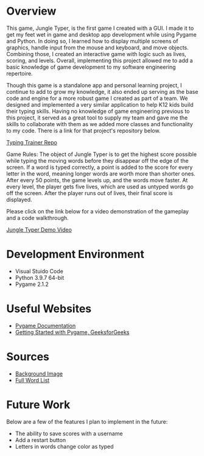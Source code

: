 # Overview

This game, Jungle Typer, is the first game I created with a GUI.  I made it to get my feet wet in game and desktop app development while using Pygame and Python.  In doing so, I learned how to display multiple screens of graphics, handle input from the mouse and keyboard, and move objects.  Combining those, I created an interactive game with logic such as lives, scoring, and levels.  Overall, implementing this project allowed me to add a basic knowledge of game development to my software engineering repertoire. 

Though this game is a standalone app and personal learning project, I continue to add to grow my knowledge, it also ended up serving as the base code and engine for a more robust game I created as part of a team.  We designed and implemented a very similar application to help K12 kids build their typing skills.  Having no knowledge of game engineering previous to this project, it served as a great tool to supply my team and gave me the skills to collaborate with them as we added more classes and functionality to my code. There is a link for that project's repository below.

[Typing Trainer Repo](https://github.com/Tyler242/Typing-Trainer)

Game Rules:
The object of Jungle Typer is to get the highest score possible while typing the moving words before they disappear off the edge of the screen.  If a word is typed correctly, a point is added to the score for every letter in the word, meaning longer words are worth more than shorter ones.  After every 50 points, the game levels up, and the words move faster.  At every level, the player gets five lives, which are used as untyped words go off the screen.  After the player runs out of lives, their final score is displayed.

Please click on the link below for a video demonstration of the gameplay and a code walkthrough. 

[Jungle Typer Demo Video](https://youtu.be/2uxdgXqnSUM)


# Development Environment

* Visual Stuido Code 
* Python 3.9.7 64-bit
* Pygame 2.1.2

# Useful Websites

* [Pygame Documentation](https://www.pygame.org/docs/)
* [Getting Started with Pygame, GeeksforGeeks](https://www.geeksforgeeks.org/getting-started-with-pygame/?ref=gcse)

# Sources

* [Background Image]("https://www.vecteezy.com/free-vector/game-background")
* [Full Word List](https://www.mit.edu/~ecprice/wordlist.10000)

# Future Work

Below are a few of the features I plan to implement in the future: 
* The ability to save scores with a username 
* Add a restart button
* Letters in words change color as typed